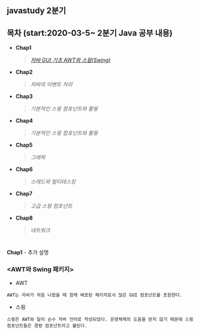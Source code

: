 ## javastudy 2분기

## 목차 (start:2020-03-5~ 2분기 Java 공부 내용) 

 + **Chap1**
   >   [ *자바 GUI 기초 AWT와 스윙(Swing)* ](https://github.com/taehyundev/JavaStudy/tree/master/2020-03_Javastudy(2%EB%B6%84%EA%B8%B0)/Chap01)

 + **Chap2**
   >   *자바의 이벤트 처리*

 + **Chap3**
   >   *기본적인 스윙 컴포넌트와 활용*

 + **Chap4**
   >   *기본적인 스윙 컴포넌트와 활용*

 + **Chap5**
   >   *그래픽*

 + **Chap6**
   >   *스레드와 멀티테스킹*

 + **Chap7**
   >   *고급 스윙 컴포넌트*

 + **Chap8**
   >   *네트워크*

 #
 **Chap1** - 추가 설명
  ### <AWT와 Swing 패키지>
  * AWT
  ```
  AWT는 자바가 처음 나왔을 때 함께 배포된 패키지로서 많은 GUI 컴포넌트를 포함한다. 
  ```

  * 스윙
  ```
  스윙은 AWT와 달리 순수 자바 언어로 작성되었다. 운영체제의 도움을 받지 않기 때문에 스윙 컴포넌트들은 경량 컴포넌트라고 불린다.
  ```
